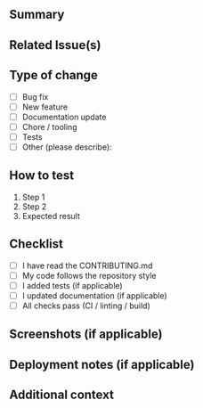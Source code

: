<!--
Thank you for contributing to Lingo.dev! Please fill out the sections below
to help maintainers review your change quickly.
-->

## Summary

<!-- Briefly describe what this PR does. -->

## Related Issue(s)

<!-- Link any related issues, e.g. `Fixes #123` or `Addresses #123` -->

## Type of change

- [ ] Bug fix
- [ ] New feature
- [ ] Documentation update
- [ ] Chore / tooling
- [ ] Tests
- [ ] Other (please describe):

## How to test

<!-- Provide concise steps for how a reviewer can validate your change locally -->
1. Step 1
2. Step 2
3. Expected result

## Checklist

- [ ] I have read the CONTRIBUTING.md
- [ ] My code follows the repository style
- [ ] I added tests (if applicable)
- [ ] I updated documentation (if applicable)
- [ ] All checks pass (CI / linting / build)

## Screenshots (if applicable)

<!-- Add screenshots or animated GIFs to demonstrate UI changes -->

## Deployment notes (if applicable)

<!-- Any special notes for deployment or migrations -->

## Additional context

<!-- Anything else the maintainers should know about this PR -->